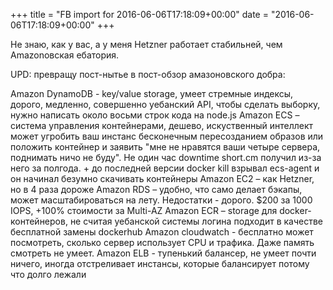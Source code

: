 +++
title = "FB import for 2016-06-06T17:18:09+00:00"
date = "2016-06-06T17:18:09+00:00"
+++

Не знаю, как у вас, а у меня Hetzner работает стабильней, чем Amazonовская ебатория.

UPD: превращу пост-нытье в пост-обзор амазоновского добра:

Amazon DynamoDB - key/value storage, умеет стремные индексы, дорого, медленно, совершенно уебанский API, чтобы сделать выборку, нужно написать около восьми строк кода на node.js
Amazon ECS – система управления контейнерами, дешево, искуственный интеллект может угробить ваш инстанс бесконечным пересозданием образов или положить контейнер и заявить "мне не нравятся ваши четыре сервера, поднимать ничо не буду". Не один час downtime short.cm получил из-за него за полгода. + до последней версии docker kill взрывал ecs-agent и он начинал безумно скачивать контейнеры
Amazon EC2 – как Hetzner, но в 4 раза дороже
Amazon RDS – удобно, что само делает бэкапы, может масштабироваться на лету. Недостатки - дорого. $200 за 1000 IOPS, +100% стоимости за Multi-AZ
Amazon ECR – storage для docker-контейнеров, не считая уебанской системы логина подходит в качестве бесплатной замены dockerhub
Amazon cloudwatch - бесплатно может посмотреть, сколько сервер использует CPU и трафика. Даже память смотреть не умеет.
Amazon ELB - тупенький балансер, не умеет почти ничего, иногда отстреливает инстансы, которые балансирует потому что долго лежали


